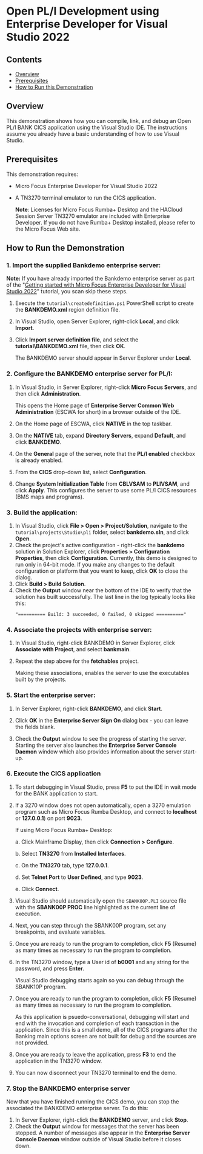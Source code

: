 # Open PL/I Development using Enterprise Developer for Visual Studio 2022
## Contents
- [Overview](#overview)
- [Prerequisites](#prerequisites)
- [How to Run this Demonstration](#how-to-run-the-demonstration)


## Overview
This demonstration shows how you can compile, link, and debug an Open PL/I BANK CICS application using the Visual Studio IDE. The instructions assume you already have a basic understanding of how to use Visual Studio.

## Prerequisites

This demonstration requires:
- Micro Focus Enterprise Developer for Visual Studio 2022
- A TN3270 terminal emulator to run the CICS application. 

  **Note**: Licenses for Micro Focus Rumba+ Desktop and the  HACloud Session Server TN3270 emulator are included with Enterprise Developer. If you do not have Rumba+ Desktop installed, please refer to the Micro Focus Web site.

## How to Run the Demonstration
### 1. Import the supplied Bankdemo enterprise server:
  
**Note:** If you have already imported the Bankdemo enterprise server as part of the "[Getting started with Micro Focus Enterprise Developer for Visual Studio 2022](..\cobol\README.md)" tutorial, you scan skip these steps.
    
1. Execute the `tutorial\createdefinition.ps1` PowerShell script to create the **BANKDEMO.xml** region definition file. 
    
2. In  Visual Studio, open Server Explorer, right-click **Local**, and click **Import**. 
    
3. Click **Import server definition file**, and select the **tutorial\BANKDEMO.xml** file, then click **OK**.
    
   The BANKDEMO server should appear in Server Explorer under **Local**.


### 2. Configure the BANKDEMO enterprise server for PL/I:
    
1. In Visual Studio, in Server Explorer, right-click **Micro Focus Servers**, and then click **Administration**. 
  
    This opens the Home page of **Enterprise Server Common Web Administration** (ESCWA for short) in a browser outside of the IDE.     
2. On the Home page of ESCWA, click **NATIVE** in the top taskbar. 
3. On the **NATIVE** tab, expand **Directory Servers**, expand **Default**, and click **BANKDEMO**.
4. On the **General** page of the server, note that the **PL/I enabled** checkbox is already enabled.
5. From the **CICS** drop-down list, select **Configuration**.
6. Change **System Initialization Table** from **CBLVSAM** to **PLIVSAM**, and click **Apply**. This configures the server to use some PL/I CICS resources (BMS maps and programs).

### 3. Build the application:</description>
    
1. In Visual Studio, click **File > Open > Project/Solution**, navigate to the `tutorial\projects\Studio\pli` folder, select **bankdemo.sln**, and click **Open**.
2. Check the project's active configuration - right-click the **bankdemo** solution in Solution Explorer, click **Properties > Configuration Properties**, then click  **Configuration**. Currently, this demo is designed to run only in 64-bit mode. If you make any changes to the default configuration or platform that you want to keep, click **OK** to close the dialog.  
3. Click **Build > Build Solution**.
4. Check the **Output** window near the bottom of the IDE to verify that the solution has built successfully. The last line in the log typically looks like this: 
    ```
    "========== Build: 3 succeeded, 0 failed, 0 skipped =========="
    ```


      
### 4. Associate the projects with enterprise server:
1. In Visual Studio, right-click BANKDEMO in Server Explorer, click **Associate with Project**, and select **bankmain**.

2. Repeat the step above for the **fetchables** project. 

    Making these associations, enables the server to use the executables built by the projects.

### 5. Start the enterprise server:</description>
1. In Server Explorer, right-click **BANKDEMO**, and click **Start**.

2.  Click **OK** in the **Enterprise Server Sign On** dialog box - you can leave the fields blank. 
3. Check the **Output** window to see the progress of starting the server. 
  Starting the server also launches the **Enterprise Server Console Daemon** window which also provides information about the server start-up.

### 6. Execute the CICS application</description>

1. To start debugging in Visual Studio, press **F5** to put the IDE in wait mode for the BANK application to start.
2. If a 3270 window does not open automatically, open a 3270 emulation program such as Micro Focus Rumba Desktop, and connect to **localhost** or **127.0.0.1**) on port **9023**.

    If using Micro Focus Rumba+ Desktop:
    
    a. Click Mainframe Display, then click **Connection > Configure**. 
    
    b. Select **TN3270** from **Installed Interfaces**.
    
    c. On the **TN3270** tab, type **127.0.0.1**.
    
    d. Set **Telnet Port** to **User Defined**, and type **9023**.
    
    e. Click **Connect**.
4. Visual Studio should automatically open the `SBANK00P.PLI` source file with the **SBANK00P PROC** line highlighted as the current line of execution.
5. Next, you can step through the SBANK00P program, set any breakpoints, and evaluate variables.  
6. Once you are ready to run the program to completion, click **F5** (Resume) as many times as necessary to run the program to completion.
7. In the TN3270 window, type a User id of **b0001** and any string for the password, and press **Enter**.

    Visual Studio debugging starts again so you can debug through the SBANK10P program.         

8. Once you are ready to run the program to completion, click **F5** (Resume) as many times as necessary to run the program to completion.         
  
    As this application is psuedo-conversational, debugging will start and end with the invocation and completion of each transaction in the application.  Since this is a small demo, all of the CICS programs after the Banking main options screen are not built for debug and the sources are not provided.
10. Once you are ready to leave the application, press **F3** to end the application in the TN3270 window.          
11. You can now disconnect your TN3270 terminal to end the demo.          

### 7. Stop the BANKDEMO enterprise server

Now that you have finished running the CICS demo, you can stop the associated the BANKDEMO enterprise server. To do this:
 
1. In Server Explorer, right-click the **BANKDEMO** server, and click **Stop**.
2. Check the **Output** window for messages that the server has been stopped. A number of messages also appear in the **Enterprise Server Console Daemon** window outside of Visual Studio before it closes down.
